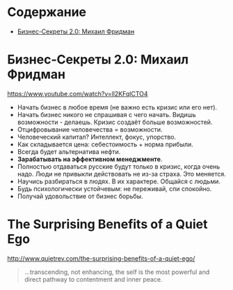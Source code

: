 # Содержание
+ [Бизнес-Секреты 2.0: Михаил Фридман](#Бизнес-Секреты-20-Михаил-Фридман)

# Бизнес-Секреты 2.0: Михаил Фридман
https://www.youtube.com/watch?v=ll2KFqlCTO4

+ Начать бизнес в любое время (не важно есть кризис или его нет).
+ Начать бизнес никого не спрашивая с чего начать. Видишь возможности - делаешь. Кризис создаёт больше возможностей.
+ Отцифровывание человечества = возможности.
+ Человеческий капитал? Интеллект, фокус, упорство.
+ Как складывается цена: себестоимость + норма прибыли.
+ Всегда будет альтернатива нефти.
+ __Зарабатывать на эффективном менеджменте__.
+ Полностью отдаваться русские будут только в кризис, когда очень надо. Люди не привыкли действовать не из-за страха. Это меняется.
+ Научись разбираться в людях. В их характере. Общайся с людьми.
+ Будь психологически устойчевым: не переживай, спи спокойно.
+ Получай удовольствие от бизнес борьбы.

# The Surprising Benefits of a Quiet Ego
http://www.quietrev.com/the-surprising-benefits-of-a-quiet-ego/

> ...transcending, not enhancing, the self is the most powerful and direct pathway to contentment and inner peace.
